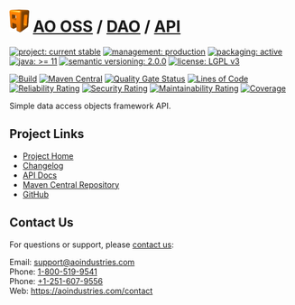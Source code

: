# [<img src="ao-logo.png" alt="AO Logo" width="35" height="40">](https://github.com/aoindustries) [AO OSS](https://github.com/aoindustries/ao-oss) / [DAO](https://github.com/aoindustries/ao-dao) / [API](https://github.com/aoindustries/ao-dao-api)

[![project: current stable](https://oss.aoapps.com/ao-badges/project-current-stable.svg)](https://aoindustries.com/life-cycle#project-current-stable)
[![management: production](https://oss.aoapps.com/ao-badges/management-production.svg)](https://aoindustries.com/life-cycle#management-production)
[![packaging: active](https://oss.aoapps.com/ao-badges/packaging-active.svg)](https://aoindustries.com/life-cycle#packaging-active)  
[![java: &gt;= 11](https://oss.aoapps.com/ao-badges/java-11.svg)](https://docs.oracle.com/en/java/javase/11/docs/api/)
[![semantic versioning: 2.0.0](https://oss.aoapps.com/ao-badges/semver-2.0.0.svg)](http://semver.org/spec/v2.0.0.html)
[![license: LGPL v3](https://oss.aoapps.com/ao-badges/license-lgpl-3.0.svg)](https://www.gnu.org/licenses/lgpl-3.0)

[![Build](https://github.com/aoindustries/ao-dao-api/workflows/Build/badge.svg?branch=master)](https://github.com/aoindustries/ao-dao-api/actions?query=workflow%3ABuild)
[![Maven Central](https://maven-badges.herokuapp.com/maven-central/com.aoapps/ao-dao-api/badge.svg)](https://maven-badges.herokuapp.com/maven-central/com.aoapps/ao-dao-api)
[![Quality Gate Status](https://sonarcloud.io/api/project_badges/measure?branch=master&project=com.aoapps%3Aao-dao-api&metric=alert_status)](https://sonarcloud.io/dashboard?branch=master&id=com.aoapps%3Aao-dao-api)
[![Lines of Code](https://sonarcloud.io/api/project_badges/measure?branch=master&project=com.aoapps%3Aao-dao-api&metric=ncloc)](https://sonarcloud.io/component_measures?branch=master&id=com.aoapps%3Aao-dao-api&metric=ncloc)  
[![Reliability Rating](https://sonarcloud.io/api/project_badges/measure?branch=master&project=com.aoapps%3Aao-dao-api&metric=reliability_rating)](https://sonarcloud.io/component_measures?branch=master&id=com.aoapps%3Aao-dao-api&metric=Reliability)
[![Security Rating](https://sonarcloud.io/api/project_badges/measure?branch=master&project=com.aoapps%3Aao-dao-api&metric=security_rating)](https://sonarcloud.io/component_measures?branch=master&id=com.aoapps%3Aao-dao-api&metric=Security)
[![Maintainability Rating](https://sonarcloud.io/api/project_badges/measure?branch=master&project=com.aoapps%3Aao-dao-api&metric=sqale_rating)](https://sonarcloud.io/component_measures?branch=master&id=com.aoapps%3Aao-dao-api&metric=Maintainability)
[![Coverage](https://sonarcloud.io/api/project_badges/measure?branch=master&project=com.aoapps%3Aao-dao-api&metric=coverage)](https://sonarcloud.io/component_measures?branch=master&id=com.aoapps%3Aao-dao-api&metric=Coverage)

Simple data access objects framework API.

## Project Links
* [Project Home](https://oss.aoapps.com/dao/api/)
* [Changelog](https://oss.aoapps.com/dao/api/changelog)
* [API Docs](https://oss.aoapps.com/dao/api/apidocs/)
* [Maven Central Repository](https://search.maven.org/artifact/com.aoapps/ao-dao-api)
* [GitHub](https://github.com/aoindustries/ao-dao-api)

## Contact Us
For questions or support, please [contact us](https://aoindustries.com/contact):

Email: [support@aoindustries.com](mailto:support@aoindustries.com)  
Phone: [1-800-519-9541](tel:1-800-519-9541)  
Phone: [+1-251-607-9556](tel:+1-251-607-9556)  
Web: https://aoindustries.com/contact
